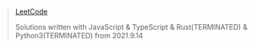 > [LeetCode](https://leetcode-cn.com/)
>
> Solutions written with JavaScript & TypeScript & Rust(TERMINATED) & Python3(TERMINATED) from 2021.9.14
